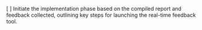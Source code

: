[ ] Initiate the implementation phase based on the compiled report and feedback collected, outlining key steps for launching the real-time feedback tool.